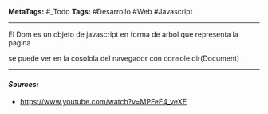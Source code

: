 **MetaTags:** #_Todo
**Tags:** #Desarrollo #Web #Javascript 
- - -
El Dom es un objeto de javascript en forma de arbol que representa la pagina

se puede ver en la cosolola del navegador con console.dir(Document)

- - - 
#### ***Sources:***
- https://www.youtube.com/watch?v=MPFeE4_veXE